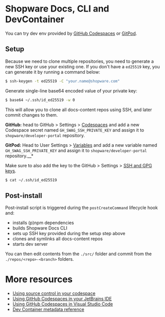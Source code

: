 # Shopware Docs, CLI and DevContainer

You can try dev env provided by [GitHub Codespaces](https://github.com/codespaces) or [GitPod](https://gitpod.io).

## Setup

Because we need to clone multiple repositories, you need to generate a new SSH key or use your existing one. If you don't have a `ed25519` key, you can generate it by running a command below:

```bash
$ ssh-keygen -t ed25519 -C "your.name@shopware.com"
```

Generate single-line base64 encoded value of your private key:

```bash
$ base64 ~/.ssh/id_ed25519 -w 0
```

This will allow you to clone all docs-content repos using SSH, and later commit changes to them.

__GitHub:__ head to GitHub > Settings > [Codespaces](https://github.com/settings/codespaces) and add a new Codespace secret named `GH_SWAG_SSH_PRIVATE_KEY` and assign it to `shopware/developer-portal` repository.

__GitPod:__ Head to User Settings > [Variables](https://gitpod.io/user/variables) and add a new variable named `GH_SWAG_SSH_PRIVATE_KEY` and assign it to `shopware/developer-portal` repository.__*

Make sure to also add the key to the GitHub > Settings > [SSH and GPG keys](https://github.com/settings/keys).

```bash
$ cat ~/.ssh/id_ed25519
```

## Post-install

Post-install script is triggered during the `postCreateCommand` lifecycle hook and:
 - installs (p)npm dependencies
 - builds Shopware Docs CLI
 - sets up SSH key provided during the setup step above
 - clones and symlinks all docs-content repos
 - starts dev server

You can then edit contents from the `./src/` folder and commit from the `./repos/<repo>-<branch>` folders.

# More resources

- [Using source control in your codespace](https://docs.github.com/en/codespaces/developing-in-codespaces/using-source-control-in-your-codespace)
- [Using GitHub Codespaces in your JetBrains IDE](https://docs.github.com/en/codespaces/developing-in-codespaces/using-github-codespaces-in-your-jetbrains-ide)
- [Using GitHub Codespaces in Visual Studio Code](https://docs.github.com/en/codespaces/developing-in-codespaces/using-github-codespaces-in-visual-studio-code)
- [Dev Container metadata reference](https://containers.dev/implementors/json_reference/)